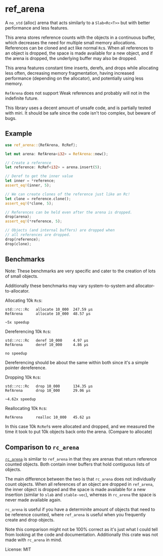 # ref_arena

A `no_std` (alloc) arena that acts similarly to a `Slab<Rc<T>>` but with
better performance and less features.

This arena stores reference counts with the objects in
a continuous buffer, which decreases the need for
multiple small memory allocations. References can
be cloned and act like normal `Rc`s. When all references
to an object is dropped, the space is made available
for a new object, and if the arena is dropped, the
underlying buffer may also be dropped.

This arena features constant time inserts, derefs,
and drops while allocating less often, decreasing
memory fragmentation, having increased performance
(depending on the allocator), and potentially using
less memory.

`RefArena` does not support Weak references and probably
will not in the indefinite future.

This library uses a decent amount of unsafe code, and is
partially tested with miri. It should be safe since the code
isn't too complex, but beware of bugs.

## Example

```rust
use ref_arena::{RefArena, RcRef};

let mut arena: RefArena<i32> = RefArena::new();

// Create a reference
let reference: RcRef<i32> = arena.insert(5);

// Deref to get the inner value
let inner = *reference;
assert_eq!(inner, 5);

// We can create clones of the reference just like an Rc!
let clone = reference.clone();
assert_eq!(*clone, 5);

// References can be held even after the arena is dropped.
drop(arena);
assert_eq!(*reference, 5);

// Objects (and internal buffers) are dropped when
// all references are dropped.
drop(reference);
drop(clone);
```

## Benchmarks

Note: These benchmarks are very specific and
cater to the creation of lots of small objects.

Additionally these benchmarks may vary
system-to-system and allocator-to-allocator.

Allocating 10k `Rc`s:
```
std::rc::Rc   allocate 10_000  247.59 μs
RefArena      allocate 10_000  48.57 μs

~5x speedup
```

Dereferencing 10k `Rc`s:
```
std::rc::Rc   deref 10_000     4.97 μs
RefArena      deref 10_000     4.86 μs

no speedup
```

Dereferencing should be about the same within both since
it's a simple pointer dereference.

Dropping 10k `Rc`s:
```
std::rc::Rc   drop 10_000      134.35 μs
RefArena      drop 10_000      29.06 μs

~4.62x speedup
```

Reallocating 10k `Rc`s:
```
RefArena      realloc 10_000   45.62 μs
```

In this case 10k `RcRef`s were allocated and dropped, and we measured
the time it took to put 10k objects back onto the arena.
(Compare to allocate)

## Comparison to `rc_arena`

[`rc_arena`](https://github.com/ebfull/rc_arena) is similar to `ref_arena`
in that they are arenas that return reference counted objects.
Both contain inner buffers that hold contiguous lists of objects.

The main difference between the two is that `rc_arena` does not
individually count objects. When all references of an object are
dropped in `ref_arena`, the inner object is dropped and the space
is made available for a new insertion (similar to `slab` and
`stable-vec`), whereas in `rc_arena` the space is never made available again.

`rc_arena` is useful if you have a determinite amount of objects
that need to be reference counted, where `ref_arena` is useful
when you frequently create and drop objects.

Note this comparison might not be 100% correct as it's just
what I could tell from looking at the code and documentation.
Additionally this crate was not made with `rc_arena` in mind.


License: MIT
